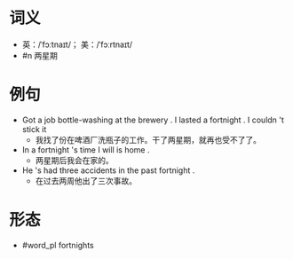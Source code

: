 # 词义
- 英：/ˈfɔːtnaɪt/； 美：/ˈfɔːrtnaɪt/
- #n 两星期
# 例句
- Got a job bottle-washing at the brewery . I lasted a fortnight . I couldn 't stick it
	- 我找了份在啤酒厂洗瓶子的工作。干了两星期，就再也受不了了。
- In a fortnight 's time I will is home .
	- 两星期后我会在家的。
- He 's had three accidents in the past fortnight .
	- 在过去两周他出了三次事故。
# 形态
- #word_pl fortnights
